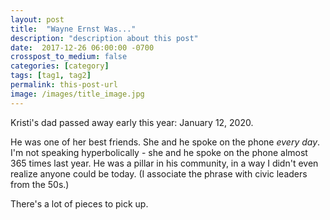 ```yaml
---
layout: post
title:  "Wayne Ernst Was..."
description: "description about this post"
date:  2017-12-26 06:00:00 -0700
crosspost_to_medium: false
categories: [category]
tags: [tag1, tag2]
permalink: this-post-url
image: /images/title_image.jpg
---
```


Kristi's dad passed away early this year: January 12, 2020.

He was one of her best friends. She and he spoke on the phone _every day_. I'm not speaking hyperbolically - she and he spoke on the phone almost 365 times last year. He was a pillar in his community, in a way I didn't even realize anyone could be today. (I associate the phrase with civic leaders from the 50s.)

There's a lot of pieces to pick up.
<!--more-->
